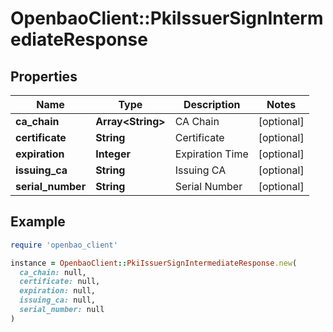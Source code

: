 # OpenbaoClient::PkiIssuerSignIntermediateResponse

## Properties

| Name | Type | Description | Notes |
| ---- | ---- | ----------- | ----- |
| **ca_chain** | **Array&lt;String&gt;** | CA Chain | [optional] |
| **certificate** | **String** | Certificate | [optional] |
| **expiration** | **Integer** | Expiration Time | [optional] |
| **issuing_ca** | **String** | Issuing CA | [optional] |
| **serial_number** | **String** | Serial Number | [optional] |

## Example

```ruby
require 'openbao_client'

instance = OpenbaoClient::PkiIssuerSignIntermediateResponse.new(
  ca_chain: null,
  certificate: null,
  expiration: null,
  issuing_ca: null,
  serial_number: null
)
```

